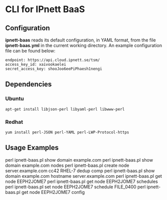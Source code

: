 # CLI for IPnett BaaS

## Configuration

**ipnett-baas** reads its default configuration, in YAML format, from the file
**ipnett-baas.yml** in the current working directory. An example configuration
file can be found below:

    endpoint: https://api.cloud.ipnett.se/tsm/
    access_key_id: xaivookaelei
    secret_access_key: shooJoo6eePiPhaesh1nengi


## Dependencies

### Ubuntu

    apt-get install libjson-perl libyaml-perl libwww-perl 

### Redhat

    yum install perl-JSON perl-YAML perl-LWP-Protocol-https

## Usage Examples

   perl ipnett-baas.pl show domain example.com
   perl ipnett-baas.pl show domain example.com nodes
   perl ipnett-baas.pl create node server.example.com cc42 RHEL-7 dedup comp
   perl ipnett-baas.pl show domain example.com hostname server.example.com
   perl ipnett-baas.pl get node EEPH2JOME7
   perl ipnett-baas.pl get node EEPH2JOME7 schedules
   perl ipnett-baas.pl set node EEPH2JOME7 schedule FILE\_0400
   perl ipnett-baas.pl get node EEPH2JOME7 config
